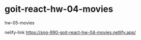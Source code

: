 # goit-react-hw-04-movies

hw-05-movies

nelify-link https://sng-990-goit-react-hw-04-movies.netlify.app/
